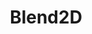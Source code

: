 ---
codehost: https://github.com/https://github.com/blend2d/blend2d
logohandle: blend2d
sort: blend2d
title: Blend2D
twitter: https://x.com/blend2d
website: https://blend2d.com/
---